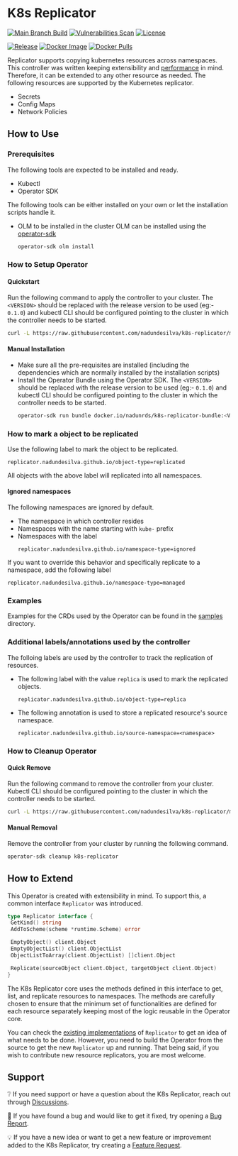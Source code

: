 # K8s Replicator

[![Main Branch Build](https://github.com/nadundesilva/k8s-replicator/actions/workflows/branch-build.yaml/badge.svg)](https://github.com/nadundesilva/k8s-replicator/actions/workflows/branch-build.yaml)
[![Vulnerabilities Scan](https://github.com/nadundesilva/k8s-replicator/actions/workflows/vulnerabilities-scan.yaml/badge.svg)](https://github.com/nadundesilva/k8s-replicator/actions/workflows/vulnerabilities-scan.yaml)
[![License](https://img.shields.io/badge/License-Apache_2.0-blue.svg)](https://opensource.org/licenses/Apache-2.0)

[![Release](https://img.shields.io/github/release/nadundesilva/k8s-replicator.svg?style=flat-square)](https://github.com/nadundesilva/k8s-replicator/releases/latest)
[![Docker Image](https://img.shields.io/docker/image-size/nadunrds/k8s-replicator/latest?style=flat-square)](https://hub.docker.com/r/nadunrds/k8s-replicator)
[![Docker Pulls](https://img.shields.io/docker/pulls/nadunrds/k8s-replicator?style=flat-square)](https://hub.docker.com/r/nadunrds/k8s-replicator)

Replicator supports copying kubernetes resources across namespaces. This controller was written keeping extensibility and [performance](./BENCHMARK.md) in mind. Therefore, it can be extended to any other resource as needed. The following resources are supported by the Kubernetes replicator.

* Secrets
* Config Maps
* Network Policies

## How to Use

### Prerequisites

The following tools are expected to be installed and ready.
- Kubectl
- Operator SDK

The following tools can be either installed on your own or let the installation scripts handle it.
- OLM to be installed in the cluster
  OLM can be installed using the [operator-sdk](https://sdk.operatorframework.io/docs/installation/)
  ```bash
  operator-sdk olm install
  ```

### How to Setup Operator

#### Quickstart

Run the following command to apply the controller to your cluster. The `<VERSION>` should be replaced with the release version
to be used (eg:- `0.1.0`) and kubectl CLI should be configured pointing to the cluster in which the controller needs to be started.

```bash
curl -L https://raw.githubusercontent.com/nadundesilva/k8s-replicator/main/installers/install.sh | bash -s <VERSION>
```

#### Manual Installation

* Make sure all the pre-requisites are installed (including the dependencies which are normally installed by the installation scripts)
* Install the Operator Bundle using the Operator SDK. The `<VERSION>` should be replaced with the release version
  to be used (eg:- `0.1.0`) and kubectl CLI should be configured pointing to the cluster in which the controller needs to be started.
  ```bash
  operator-sdk run bundle docker.io/nadunrds/k8s-replicator-bundle:<VERSION>
  ```

### How to mark a object to be replicated

Use the following label to mark the object to be replicated.

```properties
replicator.nadundesilva.github.io/object-type=replicated
```

All objects with the above label will replicated into all namespaces.

#### Ignored namespaces

The following namespaces are ignored by default.

* The namespace in which controller resides
* Namespaces with the name starting with `kube-` prefix
* Namespaces with the label
  ```properties
  replicator.nadundesilva.github.io/namespace-type=ignored
  ```

If you want to override this behavior and specifically replicate to a namespace, add the following label

```properties
replicator.nadundesilva.github.io/namespace-type=managed
```

### Examples

Examples for the CRDs used by the Operator can be found in the [samples](./config/samples) directory.

### Additional labels/annotations used by the controller

The folloing labels are used by the controller to track the replication of resources.

* The following label with the value `replica` is used to mark the replicated objects.
  ```properties
  replicator.nadundesilva.github.io/object-type=replica
  ```
* The following annotation is used to store a replicated resource's source namespace.
  ```properties
  replicator.nadundesilva.github.io/source-namespace=<namespace>
  ```

### How to Cleanup Operator

#### Quick Remove

Run the following command to remove the controller from your cluster. Kubectl CLI should be configured pointing to the cluster in which the controller needs to be started.

```bash
curl -L https://raw.githubusercontent.com/nadundesilva/k8s-replicator/main/installers/uninstall.sh | bash -s
```

#### Manual Removal

Remove the controller from your cluster by running the following command.

```bash
operator-sdk cleanup k8s-replicator
```

## How to Extend

This Operator is created with extensibility in mind. To support this, a common interface `Replicator` was introduced.

```go
type Replicator interface {
 GetKind() string
 AddToScheme(scheme *runtime.Scheme) error

 EmptyObject() client.Object
 EmptyObjectList() client.ObjectList
 ObjectListToArray(client.ObjectList) []client.Object

 Replicate(sourceObject client.Object, targetObject client.Object)
}
```

The K8s Replicator core uses the methods defined in this interface to get, list, and replicate resources to namespaces. The methods are carefully chosen to ensure that the minimum set of functionalities are defined for each resource separately keeping most of the logic reusable in the Operator core.

You can check the [existing implementations](./controllers/replication/) of `Replicator` to get an idea of what needs to be done. However, you need to build the Operator from the source to get the new `Replicator` up and running. That being said, if you wish to contribute new resource replicators, you are most welcome.

## Support

:grey_question: If you need support or have a question about the K8s Replicator, reach out through [Discussions](https://github.com/nadundesilva/k8s-replicator/discussions).

:bug: If you have found a bug and would like to get it fixed, try opening a [Bug Report](https://github.com/nadundesilva/k8s-replicator/issues/new?labels=Type%2FBug&template=bug-report.md).

:bulb: If you have a new idea or want to get a new feature or improvement added to the K8s Replicator, try creating a [Feature Request](https://github.com/nadundesilva/k8s-replicator/issues/new?labels=Type%2FFeature&template=feature-request.md).
